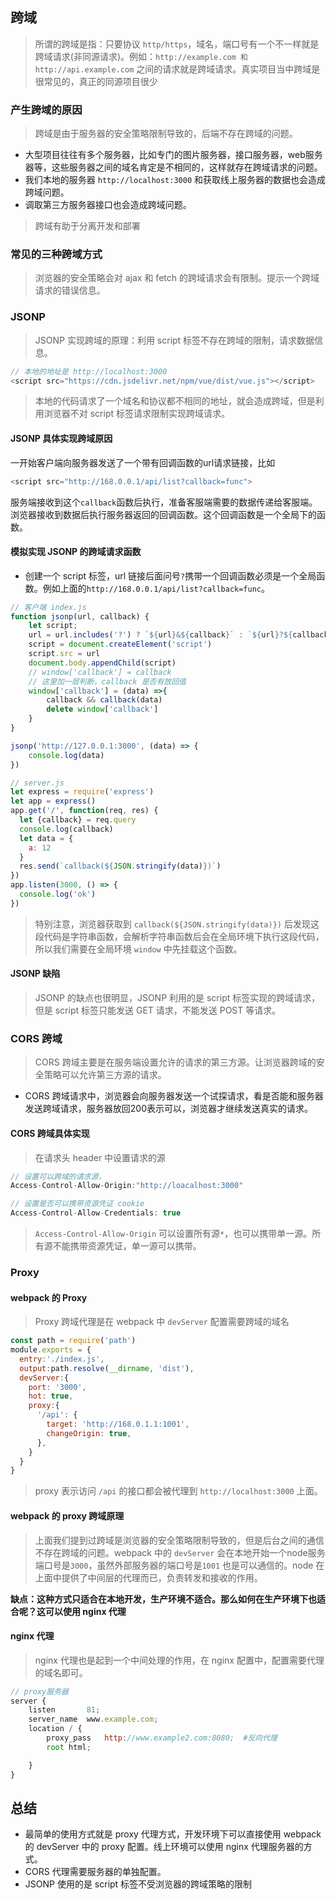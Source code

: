 ## 跨域
> 所谓的跨域是指：只要协议 `http/https`，域名，端口号有一个不一样就是跨域请求(非同源请求)。例如：`http://example.com 和 http://api.example.com` 之间的请求就是跨域请求。真实项目当中跨域是很常见的，真正的同源项目很少


### 产生跨域的原因
> 跨域是由于服务器的安全策略限制导致的，后端不存在跨域的问题。
* 大型项目往往有多个服务器，比如专门的图片服务器，接口服务器，web服务器等，这些服务器之间的域名肯定是不相同的，这样就存在跨域请求的问题。
* 我们本地的服务器 `http://localhost:3000` 和获取线上服务器的数据也会造成跨域问题。
* 调取第三方服务器接口也会造成跨域问题。
> 跨域有助于分离开发和部署


### 常见的三种跨域方式
> 浏览器的安全策略会对 ajax 和 fetch 的跨域请求会有限制。提示一个跨域请求的错误信息。

### JSONP
> JSONP 实现跨域的原理：利用 script 标签不存在跨域的限制，请求数据信息。
``` js
// 本地的地址是 http://localhost:3000
<script src="https://cdn.jsdelivr.net/npm/vue/dist/vue.js"></script>
```
> 本地的代码请求了一个域名和协议都不相同的地址，就会造成跨域，但是利用浏览器不对 script 标签请求限制实现跨域请求。

#### JSONP 具体实现跨域原因
一开始客户端向服务器发送了一个带有回调函数的url请求链接，比如
``` js
<script src="http://168.0.0.1/api/list?callback=func">
```
服务端接收到这个`callback`函数后执行，准备客服端需要的数据传递给客服端。浏览器接收到数据后执行服务器返回的回调函数。这个回调函数是一个全局下的函数。

#### 模拟实现 JSONP 的跨域请求函数
* 创建一个 script 标签，url 链接后面问号`?`携带一个回调函数必须是一个全局函数。例如上面的`http://168.0.0.1/api/list?callback=func`。
``` js
// 客户端 index.js
function jsonp(url, callback) {
    let script;
    url = url.includes('?') ? `${url}&${callback}` : `${url}?${callback}`
    script = document.createElement('script')
    script.src = url
    document.body.appendChild(script)
    // window['callback'] = callback
    // 这里加一层判断，callback 是否有放回值
    window['callback'] = (data) =>{
        callback && callback(data)
        delete window['callback']
    }
}

jsonp('http://127.0.0.1:3000', (data) => {
    console.log(data)
})

// server.js
let express = require('express')
let app = express()
app.get('/', function(req, res) {
  let {callback} = req.query
  console.log(callback)
  let data = {
    a: 12
  }
  res.send(`callback(${JSON.stringify(data)})`)
})
app.listen(3000, () => {
  console.log('ok')
})
```
> 特别注意，浏览器获取到 `callback(${JSON.stringify(data)})` 后发现这段代码是字符串函数，会解析字符串函数后会在全局环境下执行这段代码，所以我们需要在全局环境 `window` 中先挂载这个函数。

#### JSONP 缺陷
> JSONP 的缺点也很明显，JSONP 利用的是 script 标签实现的跨域请求，但是 script 标签只能发送 GET 请求，不能发送 POST 等请求。


### CORS 跨域
> CORS 跨域主要是在服务端设置允许的请求的第三方源。让浏览器跨域的安全策略可以允许第三方源的请求。
* CORS 跨域请求中，浏览器会向服务器发送一个试探请求，看是否能和服务器发送跨域请求，服务器放回200表示可以，浏览器才继续发送真实的请求。


#### CORS 跨域具体实现
> 在请求头 header 中设置请求的源
``` js
// 设置可以跨域的请求源，
Access-Control-Allow-Origin:"http://loacalhost:3000"

// 设置是否可以携带资源凭证 cookie
Access-Control-Allow-Credentials: true
```
> `Access-Control-Allow-Origin` 可以设置所有源`*`，也可以携带单一源。所有源不能携带资源凭证，单一源可以携带。

### Proxy
#### webpack 的 Proxy 
> Proxy 跨域代理是在 webpack 中 `devServer` 配置需要跨域的域名
``` js
const path = require('path')
module.exports = {
  entry:'./index.js',
  output:path.resolve(__dirname, 'dist'),
  devServer:{
    port: '3000',
    hot: true,
    proxy:{
      '/api': {
        target: 'http://168.0.1.1:1001',
        changeOrigin: true,
      },
    }
  }
}
```
> proxy 表示访问 `/api` 的接口都会被代理到 `http://localhost:3000` 上面。

#### webpack 的 proxy 跨域原理
> 上面我们提到过跨域是浏览器的安全策略限制导致的，但是后台之间的通信不存在跨域的问题。webpack 中的 `devServer` 会在本地开始一个node服务端口号是`3000`，虽然外部服务器的端口号是`1001` 也是可以通信的。node 在上面中提供了中间层的代理而已，负责转发和接收的作用。

**缺点：这种方式只适合在本地开发，生产环境不适合。那么如何在生产环境下也适合呢？这可以使用  nginx 代理**

#### nginx 代理
> nginx 代理也是起到一个中间处理的作用，在 nginx 配置中，配置需要代理的域名即可。
```js
// proxy服务器
server {
    listen       81;
    server_name  www.example.com;
    location / {
        proxy_pass   http://www.example2.com:8080;  #反向代理
        root html;

    }
}
```

## 总结
* 最简单的使用方式就是 proxy 代理方式，开发环境下可以直接使用 webpack 的 devServer 中的 proxy 配置。线上环境可以使用 nginx 代理服务器的方式。
* CORS 代理需要服务器的单独配置。
* JSONP 使用的是 script 标签不受浏览器的跨域策略的限制
